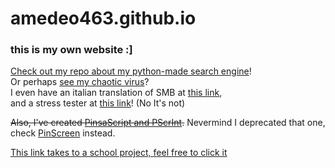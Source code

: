 # amedeo463.github.io
### this is my own website :]
[Check out my repo about my python-made search engine](https://github.com/amedeo463/python-search-engine)!\
Or perhaps [see my chaotic virus](https://github.com/amedeo463/Tab-d)?\
I even have an italian translation of SMB at [this link](https://github.com/amedeo463/supermariobrositalian),\
and a stress tester at [this link](https://github.com/amedeo463/stressTester)! (No It's not)

<s>Also, I've created [PinsaScript and PScrInt](https://github.com/amedeo463/PScrInt).</s> Nevermind I deprecated that one, check [PinScreen](https://github.com/amedeo463/PinScreen) instead.


[This link takes to a school project, feel free to click it](https://amedeo463.github.io/tombola/index.html)
